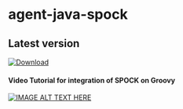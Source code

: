 # agent-java-spock

## Latest version
[ ![Download](https://api.bintray.com/packages/epam/reportportal/agent-java-spock/images/download.svg) ](https://bintray.com/epam/reportportal/agent-java-spock/_latestVersion)

#### Video Tutorial for integration of SPOCK on Groovy
[![IMAGE ALT TEXT HERE](https://img.youtube.com/vi/Rkm8dpTZur8/0.jpg)](https://www.youtube.com/watch?v=Rkm8dpTZur8)
